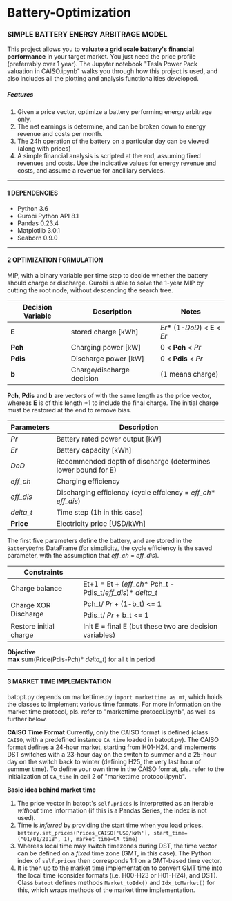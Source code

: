 # Battery-Optimization

### SIMPLE BATTERY ENERGY ARBITRAGE MODEL

This project allows you to **valuate a grid scale battery's financial performance** in your target market. You just need the price profile (preferrably over 1 year). The Jupyter notebook "Tesla Power Pack valuation in CAISO.ipynb" walks you through how this project is used, and also includes all the plotting and analysis functionalities developed.

##### Features
1. Given a price vector, optimize a battery performing energy arbitrage only.
1. The net earnings is determine, and can be broken down to energy revenue and costs per month.
1. The 24h operation of the battery on a particular day can be viewed (along with prices)
1. A simple financial analysis is scripted at the end, assuming fixed revenues and costs. Use the indicative values for energy revenue and costs, and assume a revenue for ancilliary services.

___
#### 1 DEPENDENCIES
  - Python 3.6
  - Gurobi Python API 8.1
  - Pandas 0.23.4
  - Matplotlib 3.0.1
  - Seaborn 0.9.0

___
#### 2 OPTIMIZATION FORMULATION

MIP, with a binary variable per time step to decide whether the battery should charge or discharge. Gurobi is able to solve the 1-year MIP by cutting the root node, without descending the search tree.

Decision Variable | Description | Notes
------------ | ------------- | -------------
**E** | stored charge [kWh] | _Er_* (1-_DoD_) < **E** < _Er_
**Pch** | Charging power [kW] | 0 < **Pch** < _Pr_
**Pdis**| Discharge power [kW]| 0 < **Pdis** < _Pr_
**b** | Charge/discharge decision| (1 means charge)

  **Pch**, **Pdis** and **b** are vectors of with the same length as the price vector, whereas **E** is of this length +1 to include the final charge. The initial charge must be restored at the end to remove bias.
  
  
  Parameters | Description
  ------------ | -------------
  _Pr_ | Battery rated power output [kW]
  _Er_ | Battery capacity [kWh]
  _DoD_ | Recommended depth of discharge (determines lower bound for E)
  _eff_ch_ | Charging efficiency
  _eff_dis_ | Discharging efficiency (cycle effciency = _eff_ch_* _eff_dis_)
  _delta_t_ | Time step (1h in this case)
  **Price** | Electricity price [USD/kWh]
  
  The first five parameters define the battery, and are stored in the `BatteryDefns` DataFrame (for simplicity, the cycle efficiency is the saved parameter, with the assumption that _eff_ch_ =  _eff_dis_).
  
  <table>
    <thead>
        <tr>
            <th>Constraints</th>
            <th>&nbsp; </th>
        </tr>
    </thead>
    <tbody>
        <tr>         
            <td>Charge balance</td>
            <td>Et+1 = Et + (<i>eff_ch</i>* Pch_t - Pdis_t/<i>eff_dis</i>)* <i>delta_t</i></td>
        </tr>
        <tr>
            <td rowspan=2>Charge XOR Discharge</td>
            <td>Pch_t/ <i>Pr</i> + (1-b_t) <= 1 </td>
        </tr>
        <tr>
            <td>Pdis_t/ <i>Pr</i> + b_t <= 1 </td>
        </tr>
        <tr>
          <td> Restore initial charge </td>
          <td> Init E = final E (but these two are decision variables) </td>
        </tr>
    </tbody>
</table>

**Objective**    
**max** sum(Price(Pdis-Pch)* _delta_t_) for all t in period

___
#### 3 MARKET TIME IMPLEMENTATION
batopt.py depends on markettime.py `import markettime as mt`, which holds the classes to implement various time formats. For more information on the market time protocol, pls. refer to "markettime protocol.ipynb", as well as further below.

**CAISO Time Format**
Currently, only the CAISO format is defined (class `CAISO`, with a predefined instance `CA_time` loaded in batopt.py). The CAISO format defines a 24-hour market, starting from H01-H24, and implements DST switches with a 23-hour day on the switch to summer and a 25-hour day on the switch back to winter (defining H25, the very last hour of summer time). To define your own time in the CAISO format, pls. refer to the initialization of `CA_time` in cell 2 of "markettime protocol.ipynb".

**Basic idea behind market time**
1. The price vector in batopt's `self.prices` is interpretted as an iterable *without* time information (if this is a Pandas Series, the index is not used).
1. Time is *inferred* by providing the start time when you load prices.  
`battery.set_prices(Prices_CAISO['USD/kWh'], start_time=("01/01/2018", 1), market_time=CA_time)`
1. Whereas local time may switch timezones during DST, the time vector can be defined on a *fixed* time zone (GMT, in this case). The Python index of `self.prices` then corresponds 1:1 on a GMT-based time vector.
1. It is then up to the market time implementation to convert GMT time into the local time (consider formats (i.e. H00-H23 or H01-H24), and DST). Class `batopt` defines methods `Market_toIdx()` and `Idx_toMarket()` for this, which wraps methods of the market time implementation.

